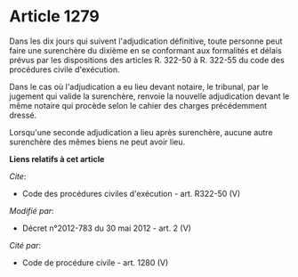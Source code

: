 # Article 1279

Dans les dix jours qui suivent l'adjudication définitive, toute personne peut faire une surenchère du dixième en se
conformant aux formalités et délais prévus par les dispositions des articles R. 322-50 à R. 322-55 du code des procédures
civile d'exécution. 

Dans le cas où l'adjudication a eu lieu devant notaire, le tribunal, par le jugement qui valide la surenchère, renvoie la
nouvelle adjudication devant le même notaire qui procède selon le cahier des charges précédemment dressé. 

Lorsqu'une seconde adjudication a lieu après surenchère, aucune autre surenchère des mêmes biens ne peut avoir lieu.

**Liens relatifs à cet article**

_Cite_:

  - Code des procédures civiles d'exécution - art. R322-50 (V)

_Modifié par_:

  - Décret n°2012-783 du 30 mai 2012 - art. 2 (V)

_Cité par_:

  - Code de procédure civile - art. 1280 (V)
